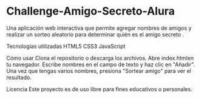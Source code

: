 # Challenge-Amigo-Secreto-Alura
Una aplicación web interactiva que permite agregar nombres de amigos y realizar un sorteo aleatorio para determinar quién es el amigo secreto .

Tecnologías utilizadas
HTML5
CSS3
JavaScript

Cómo usar
Clona el repositorio o descarga los archivos.
Abre index.htmlen tu navegador.
Escribe nombres en el campo de texto y haz clic en "Añadir".
Una vez que tengas varios nombres, presiona "Sortear amigo" para ver el resultado.

Licencia
Este proyecto es de uso libre para fines educativos o personales.
